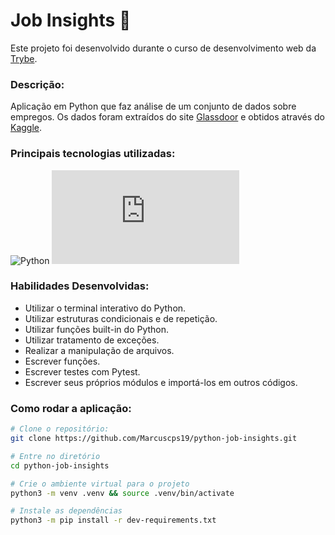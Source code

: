 # Job Insights :mag_right:

Este projeto foi desenvolvido durante o curso de desenvolvimento web da [Trybe](https://www.betrybe.com/).

### Descrição:
Aplicação em Python que faz análise de um conjunto de dados sobre empregos. Os dados foram extraídos do site [Glassdoor](https://www.glassdoor.com.br/) e obtidos através do [Kaggle](https://www.kaggle.com/atharvap329/glassdoor-data-science-job-data).


### Principais tecnologias utilizadas:
![Python](https://img.shields.io/badge/python-3670A0?style=for-the-badge&logo=python&logoColor=ffdd54)
![Pytest](https://docs.pytest.org/en/6.2.x/contents.html)

### Habilidades Desenvolvidas: 

- Utilizar o terminal interativo do Python.
- Utilizar estruturas condicionais e de repetição.
- Utilizar funções built-in do Python.
- Utilizar tratamento de exceções.
- Realizar a manipulação de arquivos.
- Escrever funções.
- Escrever testes com Pytest.
- Escrever seus próprios módulos e importá-los em outros códigos.

### Como rodar a aplicação:

```bash
# Clone o repositório:
git clone https://github.com/Marcuscps19/python-job-insights.git

# Entre no diretório
cd python-job-insights

# Crie o ambiente virtual para o projeto
python3 -m venv .venv && source .venv/bin/activate

# Instale as dependências
python3 -m pip install -r dev-requirements.txt
```
